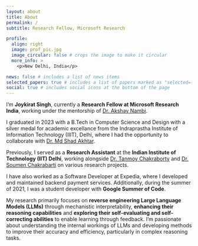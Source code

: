 ```yaml
---
layout: about
title: About
permalink: /
subtitle: Research Fellow, Microsoft Research

profile:
  align: right
  image: prof_pic.jpg
  image_circular: false # crops the image to make it circular
  more_info: >
    <p>New Delhi, India</p>

news: false # includes a list of news items
selected_papers: true # includes a list of papers marked as "selected={true}"
social: true # includes social icons at the bottom of the page
---
```

I’m **Joykirat Singh**, currently a **Research Fellow at Microsoft Research India**, working under the mentorship of [Dr. Akshay Nambi](https://scholar.google.com/citations?user=QolzyE4AAAAJ&hl=en).

I graduated in 2023 with a B.Tech in Computer Science and Design with a silver medal for academic excellance from the Indraprastha Institute of Information Technology (IIIT), Delhi, where I had the opportunity to collaborate with [Dr. Md Shad Akhtar](https://scholar.google.co.in/citations?user=KUcO6LAAAAAJ&hl=en).

Previously, I served as a **Research Assistant** at the **Indian Institute of Technology (IIT) Delhi**, working alongside [Dr. Tanmoy Chakraborty](https://scholar.google.co.in/citations?user=C5S9JnIAAAAJ&hl=en) and [Dr. Soumen Chakrabarti](https://scholar.google.com/citations?user=LfF2zfQAAAAJ&hl=en) on various research projects.

I have also worked as a Software Developer at Expedia, where I developed and maintained backend payment services. Additionally, during the summer of 2021, I was a student developer with **Google Summer of Code**.

My research primarily focuses on **reverse engineering Large Language Models (LLMs)** through mechanistic interpretability, **enhancing their reasoning capabilities** and **exploring their self-evaluating and self-correcting abilities** to enable learning through feedback. I’m passionate about understanding the internal workings of LLMs and developing methods to improve their accuracy and efficiency, particularly in complex reasoning tasks.

<!-- I'm **Joykirat Singh**, currently a Research Fellow at Microsoft Research India, working under the guidance of [Dr. Akshay Nambi](https://scholar.google.com/cit


ations?user=QolzyE4AAAAJ&hl=en). I graduated in 2023 with a Bachelor's degree from the Indraprastha Institute of Information Technology, Delhi, where I collaborated with [Dr. Md Shad Akhtar](https://scholar.google.co.in/citations?user=KUcO6LAAAAAJ&hl=en). 

More recently, I served as a Research Assistant at the Indian Institute of Technology, Delhi, working with [Dr. Tanmoy Chakraborty](https://scholar.google.co.in/citations?user=C5S9JnIAAAAJ&hl=en) on various projects.

My research focuses on **reverse engineering Large Language Models (LLMs) through mechanistic interpretability** and **enhancing their reasoning capabilities**. I'm passionate about understanding the internal workings of LLMs and developing methods to improve their accuracy and efficiency, particularly in complex reasoning tasks.

I also had the chance to work as a Software Developer at Expedia, where I developed and maintained the backend of payment service. In the summer of 2021, I was a student developer with **Google Summer of Code**. -->

<!-- Write your biography here. Tell the world about yourself. Link to your favorite [subreddit](http://reddit.com). You can put a picture in, too. The code is already in, just name your picture `prof_pic.jpg` and put it in the `img/` folder.

Put your address / P.O. box / other info right below your picture. You can also disable any of these elements by editing `profile` property of the YAML header of your `_pages/about.md`. Edit `_bibliography/papers.bib` and Jekyll will render your [publications page](/al-folio/publications/) automatically.

Link to your social media connections, too. This theme is set up to use [Font Awesome icons](https://fontawesome.com/) and [Academicons](https://jpswalsh.github.io/academicons/), like the ones below. Add your Facebook, Twitter, LinkedIn, Google Scholar, or just disable all of them. -->

